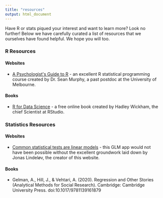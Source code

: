 ```yaml
---
title: "resources"
output: html_document
---
```


Have R or stats piqued your interest and want to learn more? Look no further! Below we have carefully curated a list of resources that we ourselves have found helpful. We hope you will too. 

### R Resources 

#### Websites 
- [A Psychologist's Guide to R](https://github.com/seanchrismurphy/A-Psychologists-Guide-to-R) - an excellent R statistical programming course created by Dr. Sean Murphy, a past postdoc at the University of Melbourne. 

#### Books 
- [R for Data Science](https://r4ds.had.co.nz/) - a free online book created by Hadley Wickham, the chief Scientist at RStudio. 

### Statistics Resources

#### Websites
- [Common statistical tests are linear models](https://lindeloev.github.io/tests-as-linear/) - this GLM app would not have been possible without the excellent groundwork laid down by Jonas Lindeløv, the creator of this website. 

#### Books  
- Gelman, A., Hill, J., & Vehtari, A. (2020). Regression and Other Stories (Analytical Methods for Social Research). Cambridge: Cambridge University Press. doi:10.1017/9781139161879 


